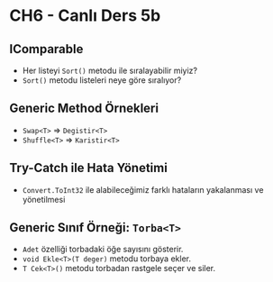 ﻿# CH6 - Canlı Ders 5b

## IComparable
- Her listeyi ```Sort()``` metodu ile sıralayabilir miyiz?
- ```Sort()``` metodu listeleri neye göre sıralıyor?

## Generic Method Örnekleri
- ```Swap<T>``` => ```Degistir<T>```
- ```Shuffle<T>``` => ```Karistir<T>```

## Try-Catch ile Hata Yönetimi
- ```Convert.ToInt32``` ile alabileceğimiz farklı hataların yakalanması ve yönetilmesi

## Generic Sınıf Örneği: ```Torba<T>```
- ```Adet``` özelliği torbadaki öğe sayısını gösterir.
- ```void Ekle<T>(T deger)``` metodu torbaya ekler.
- ```T Cek<T>()``` metodu torbadan rastgele seçer ve siler.



